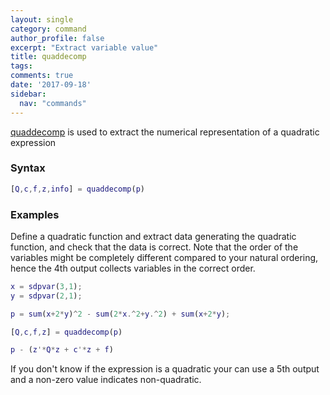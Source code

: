 ```yaml
---
layout: single
category: command
author_profile: false
excerpt: "Extract variable value"
title: quaddecomp
tags:
comments: true
date: '2017-09-18'
sidebar:
  nav: "commands"
---
```


[quaddecomp](/command/quaddecomp) is used to extract the numerical representation of a quadratic expression

### Syntax

````matlab
[Q,c,f,z,info] = quaddecomp(p)
````

### Examples

Define a quadratic function and extract data generating the quadratic function, and check that the data is correct. Note that the order of the variables might be completely different compared to your natural ordering, hence the 4th output collects variables in the correct order.

````matlab
x = sdpvar(3,1);
y = sdpvar(2,1);

p = sum(x+2*y)^2 - sum(2*x.^2+y.^2) + sum(x+2*y);

[Q,c,f,z] = quaddecomp(p)

p - (z'*Q*z + c'*z + f)
````

If you don't know if the expression is a quadratic your can use a 5th output and a non-zero value indicates non-quadratic.
